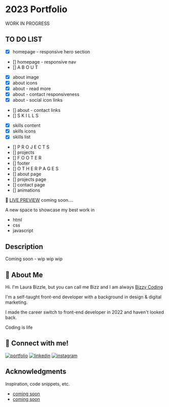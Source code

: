 # 2023 Portfolio

WORK IN PROGRESS

## TO DO LIST

- [x] homepage - responsive hero section
- [] homepage - responsive nav
- [] A B O U T
- [x] about image
- [x] about icons
- [x] about - read more
- [x] about - contact responsiveness
- [x] about - social icon links
- [] about - contact links
- [] S K I L L S
- [x] skills content
- [x] skills icons
- [x] skills list
- [] P R O J E C T S 
- [] projects 
- [] F O O T E R 
- [] footer
- [] O T H E R  P A G E S
- [] about page
- [] projects page
- [] contact page
- [] animations


👀 [LIVE PREVIEW](https://bizzy-coding.github.io/) coming soon....

A new space to showcase my best work in
- html
- css
- javascript


## Description

Coming soon - wip wip wip

## 🚀 About Me

Hi. I'm Laura Bizzle, but you can call me Bizz and I am always [Bizzy Coding](https://www.instagram.com/bizzy_coding/) 

I'm a self-taught front-end developer with a background in design & digital marketing.

I made the career switch to front-end developer in 2022 and haven't looked back.

Coding is life 

## 🔗 Connect with me!
[![portfolio](https://img.shields.io/badge/my_portfolio-000?style=for-the-badge&logo=ko-fi&logoColor=white)](https://bizzy-coding.github.io/Junior_Dev/)
[![linkedin](https://img.shields.io/badge/linkedin-0A66C2?style=for-the-badge&logo=linkedin&logoColor=white)](https://www.linkedin.com/in/laura-bizzle/)
[![instagram](https://img.shields.io/badge/Instagram-E4405F?style=for-the-badge&logo=instagram&logoColor=white)](https://www.instagram.com/bizzy_coding/)

## Acknowledgments

Inspiration, code snippets, etc.
* [coming soon](https://www.youtube.com/watch?v=Ttf3CEsEwMQ)
* [coming soon](https://gist.github.com/DomPizzie/7a5ff55ffa9081f2de27c315f5018afc#file-readme-template-md)